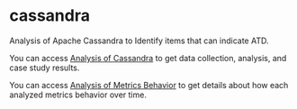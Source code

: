 # cassandra
Analysis of Apache Cassandra to Identify items that can indicate ATD.

You can access [Analysis of Cassandra](https://colab.research.google.com/drive/1vV2Yg41eZKj7Ws--B9lAHTeyh___m2mj?usp=sharing) to get data collection, analysis, and case study results.

You can access [Analysis of Metrics Behavior](https://colab.research.google.com/drive/1vtqtkGrj2UlPkucDLQfon_tBHG4lyrP7?usp=sharing) to get details about how each analyzed metrics behavior over time.

